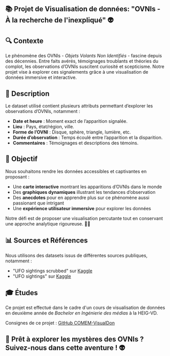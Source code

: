 ## 📚 Projet de Visualisation de données: "OVNIs - À la recherche de l'inexpliqué" 👽

## 🔍 Contexte
Le phénomène des OVNIs - *Objets Volants Non Identifiés* - fascine depuis des décennies. Entre faits avérés, témoignages troublants et théories du complot, les observations d’OVNIs suscitent curiosité et scepticisme. Notre projet vise à explorer ces signalements grâce à une visualisation de données immersive et interactive.

## 📰 Description
Le dataset utilisé contient plusieurs attributs permettant d’explorer les observations d’OVNIs, notamment :
- **Date et heure** : Moment exact de l’apparition signalée.
- **Lieu** : Pays, état/région, ville.
- **Forme de l’OVNI** : Disque, sphère, triangle, lumière, etc.
- **Durée d’observation** : Temps écoulé entre l’apparition et la disparition.
- **Commentaires** : Témoignages et descriptions des témoins.

## 🎯 Objectif
Nous souhaitons rendre les données accessibles et captivantes en proposant :
- Une **carte interactive** montrant les apparitions d’OVNIs dans le monde
- Des **graphiques dynamiques** illustrant les tendances d’observation
- Des **anecdotes** pour en apprendre plus sur ce phénomène aussi passionant que intrigant
- Une **expérience utilisateur immersive** pour explorer les données

Notre défi est de proposer une visualisation percutante tout en conservant une approche analytique rigoureuse. 🔭✨

## 📊 Sources et Références
Nous utilisons des datasets issus de différentes sources publiques, notamment :
- "UFO sightings scrubbed" sur [Kaggle](https://www.kaggle.com/datasets/akhil06022004/ufo-sightings-scrubbed)
- "UFO sightings" sur [Kaggle](https://www.kaggle.com/datasets/NUFORC/ufo-sightings)

## 🎓 Études
Ce projet est effectué dans le cadre d'un cours de visualisation de données en deuxième année de *Bachelor en Ingénierie des médias* à la HEIG-VD.

Consignes de ce projet : [GitHub COMEM-VisualDon](https://github.com/MediaComem/comem-visualdon/tree/main/projet)

## 🚀 Prêt à explorer les mystères des OVNIs ? Suivez-nous dans cette aventure ! 👽
